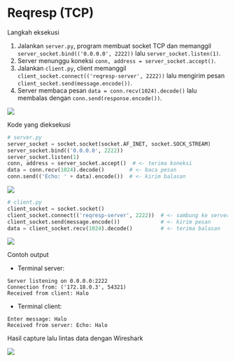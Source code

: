 
Reqresp (TCP) 
==============================================


Langkah eksekusi
1. Jalankan `server.py`, program membuat socket TCP dan memanggil `server_socket.bind(('0.0.0.0', 2222))` lalu `server_socket.listen(1)`.
2. Server menunggu koneksi `conn, address = server_socket.accept()`.
3. Jalankan `client.py`, client memanggil `client_socket.connect(('reqresp-server', 2222))` lalu mengirim pesan `client_socket.send(message.encode())`.
4. Server membaca pesan `data = conn.recv(1024).decode()` lalu membalas dengan `conn.send(response.encode())`.

<img src="https://i.imgur.com/hrl10Nz.png">

Kode yang dieksekusi
```python
# server.py
server_socket = socket.socket(socket.AF_INET, socket.SOCK_STREAM)
server_socket.bind(('0.0.0.0', 2222))
server_socket.listen(1)
conn, address = server_socket.accept()  # <- terima koneksi
data = conn.recv(1024).decode()        # <- baca pesan
conn.send(('Echo: ' + data).encode())  # <- kirim balasan
```

<img src="https://i.imgur.com/AJyB188.png">

```python
# client.py
client_socket = socket.socket()
client_socket.connect(('reqresp-server', 2222))  # <- sambung ke server
client_socket.send(message.encode())             # <- kirim pesan
data = client_socket.recv(1024).decode()         # <- terima balasan
```

<img src="https://i.imgur.com/Ahddwl6.png">

Contoh output
- Terminal server:
```
Server listening on 0.0.0.0:2222
Connection from: ('172.18.0.3', 54321)
Received from client: Halo
```
- Terminal client:
```
Enter message: Halo
Received from server: Echo: Halo
```

Hasil capture lalu lintas data dengan Wireshark

<img src="https://i.imgur.com/kVPB5kT.png">

